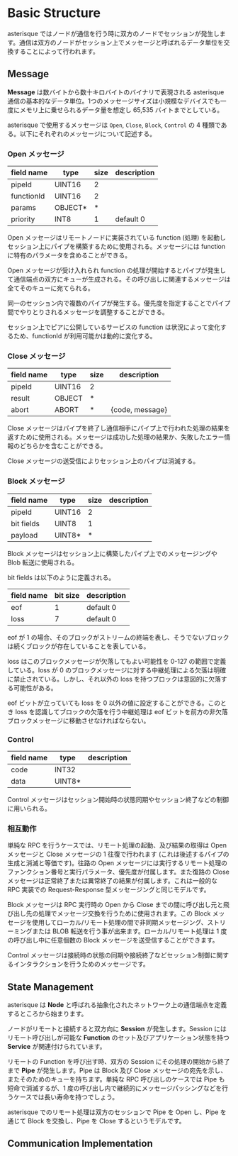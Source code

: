 # Basic Structure

asterisque ではノードが通信を行う時に双方のノードでセッションが発生します。通信は双方のノードがセッション上でメッセージと呼ばれるデータ単位を交換することによって行われます。

## Message

**Message** は数バイトから数十キロバイトのバイナリで表現される asterisque 通信の基本的なデータ単位。1つのメッセージサイズは小規模なデバイスでも一度にメモリ上に乗せられるデータ量を想定し 65,535 バイトまでとしている。

asterisque で使用するメッセージは `Open`, `Close`, `Block`, `Control` の 4 種類である。以下にそれぞれのメッセージについて記述する。

### Open メッセージ

| field name | type    | size  | description |
|------------|---------|-------|-------------|
| pipeId     | UINT16  |     2 | |
| functionId | UINT16  |     2 | |
| params     | OBJECT* |     * | |
| priority   | INT8    |     1 | default 0 |

Open メッセージはリモートノードに実装されている function (処理) を起動しセッション上にパイプを構築するために使用される。メッセージには function に特有のパラメータを含めることができる。

Open メッセージが受け入れられ function の処理が開始するとパイプが発生して通信端点の双方にキューが生成される。その呼び出しに関連するメッセージは全てそのキューに宛てられる。

同一のセッション内で複数のパイプが発生する。優先度を指定することでパイプ間でやりとりされるメッセージを調整することができる。

セッション上でピアに公開しているサービスの function は状況によって変化するため、functionId が利用可能かは動的に変化する。

### Close メッセージ

| field name | type   | size | description |
|------------|--------|------|-------------|
| pipeId     | UINT16 |    2 | |
| result     | OBJECT |    * | |
| abort      | ABORT  |    * | {code, message} |

Close メッセージはパイプを終了し通信相手にパイプ上で行われた処理の結果を返すために使用される。メッセージは成功した処理の結果か、失敗したエラー情報のどちらかを含むことができる。

Close メッセージの送受信によりセッション上のパイプは消滅する。

### Block メッセージ

| field name | type   | size | description |
|------------|--------|------|-------------|
| pipeId     | UINT16 |    2 | |
| bit fields | UINT8  |    1 | |
| payload    | UINT8* |    * | |

Block メッセージはセッション上に構築したパイプ上でのメッセージングや Blob 転送に使用される。

bit fields は以下のように定義される。

| field name | bit size | description |
|------------|----------|-------------|
| eof        |        1 | default 0   |
| loss       |        7 | default 0   |

eof が 1 の場合、そのブロックがストリームの終端を表し、そうでないブロックは続くブロックが存在していることを表している。

loss はこのブロックメッセージが欠落してもよい可能性を 0-127 の範囲で定義している。loss が 0 のブロックメッセージに対する中継処理による欠落は明確に禁止されている。しかし、それ以外の loss を持つブロックは意図的に欠落する可能性がある。

eof ビットが立っていても loss を 0 以外の値に設定することができる。このとき loss を認識してブロックの欠落を行う中継処理は eof ビットを前方の非欠落ブロックメッセージに移動させなければならない。

### Control

| field name | type   | description |
|------------|--------|-------------|
| code       | INT32  | |
| data       | UINT8* | |

Control メッセージはセッション開始時の状態同期やセッション終了などの制御に用いられる。

### 相互動作

単純な RPC を行うケースでは、リモート処理の起動、及び結果の取得は Open メッセージと Close メッセージの 1 往復で行われます (これは後述するパイプの生成と消滅と等価です)。往路の Open メッセージには実行するリモート処理のファンクション番号と実行パラメータ、優先度が付属します。また復路の Close メッセージは正常終了または異常終了の結果が付属します。これは一般的な RPC 実装での Request-Response 型メッセージングと同じモデルです。

Block メッセージは RPC 実行時の Open から Close までの間に呼び出し元と飛び出し先の処理でメッセージ交換を行うために使用されます。この Block メッセージを使用してローカル/リモート処理の間で非同期メッセージング、ストリーミングまたは BLOB 転送を行う事が出来ます。ローカル/リモート処理は 1 度の呼び出し中に任意個数の Block メッセージを送受信することができます。

Control メッセージは接続時の状態の同期や接続終了などセッション制御に関するインタラクションを行うためのメッセージです。

## State Management

asterisque は **Node** と呼ばれる抽象化されたネットワーク上の通信端点を定義するところから始まります。

ノードがリモートと接続すると双方向に **Session** が発生します。Session にはリモート呼び出しが可能な **Function** のセット及びアプリケーション状態を持つ **Service** が関連付けられています。

リモートの Function を呼び出す時、双方の Session にその処理の開始から終了まで **Pipe** が発生します。Pipe は Block 及び Close メッセージの宛先を示し、またそのためのキューを持ちます。単純な RPC 呼び出しのケースでは Pipe も短命で消滅するが、1 度の呼び出し内で継続的にメッセージパッシングなどを行うケースでは長い寿命を持つでしょう。

asterisque でのリモート処理は双方のセッションで Pipe を Open し、Pipe を通じて Block を交換し、Pipe を Close するというモデルです。

## Communication Implementation

